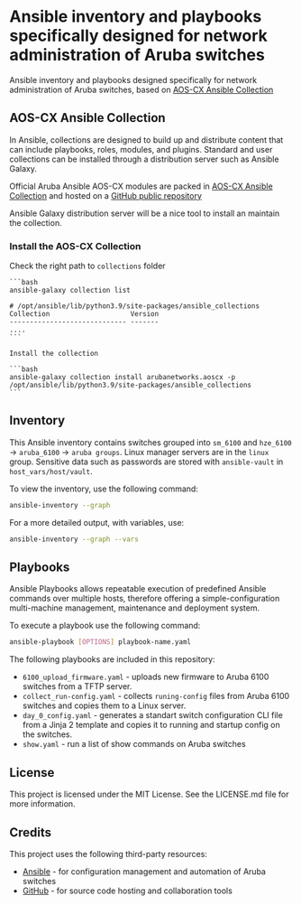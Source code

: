 # Ansible inventory and playbooks specifically designed for network administration of Aruba switches

Ansible inventory and playbooks designed specifically for network administration of Aruba switches, based on [AOS-CX Ansible Collection](https://developer.arubanetworks.com/aruba-aoscx/docs/getting-started-with-ansible-and-aos-cx)

## AOS-CX Ansible Collection

In Ansible, collections are designed to build up and distribute content that can include playbooks, roles, modules, and plugins. Standard and user collections can be installed through a distribution server such as Ansible Galaxy.

Official Aruba Ansible AOS-CX modules are packed in [AOS-CX Ansible Collection](https://developer.arubanetworks.com/aruba-aoscx/docs/using-the-aos-cx-ansible-collection) and hosted on a [GitHub public repository](https://github.com/aruba/aoscx-ansible-collection)

Ansible Galaxy distribution server will be a nice tool to install an maintain the collection.

### Install the AOS-CX Collection

   Check the right path to `collections` folder

    ```bash
    ansible-galaxy collection list

    # /opt/ansible/lib/python3.9/site-packages/ansible_collections
    Collection                    Version
    ----------------------------- -------
    ....
    ```

    Install the collection

    ```bash
    ansible-galaxy collection install arubanetworks.aoscx -p /opt/ansible/lib/python3.9/site-packages/ansible_collections 
    ```


## Inventory

This Ansible inventory contains switches grouped into `sm_6100` and `hze_6100` -> `aruba_6100` -> `aruba groups`. Linux manager servers are in the `linux` group. Sensitive data such as passwords are stored with `ansible-vault` in `host_vars/host/vault`.

To view the inventory, use the following command:

```bash
ansible-inventory --graph
```

For a more detailed output, with variables, use:

```bash
ansible-inventory --graph --vars
```

## Playbooks

Ansible Playbooks allows repeatable execution of predefined Ansible commands over multiple hosts, therefore offering a simple-configuration multi-machine management, maintenance and deployment system.

To execute a playbook use the following command:

```bash
ansible-playbook [OPTIONS] playbook-name.yaml
```

The following playbooks are included in this repository:

- `6100_upload_firmware.yaml` - uploads new firmware to Aruba 6100 switches from a TFTP server.
- `collect_run-config.yaml` - collects `runing-config` files from Aruba 6100 switches and copies them to a Linux server.
- `day_0_config.yaml` - generates a standart switch configuration CLI file from a Jinja 2 template and copies it to running and startup config on the switches.
- `show.yaml` - run a list of show commands on Aruba switches

## License

This project is licensed under the MIT License. See the LICENSE.md file for more information.

## Credits

This project uses the following third-party resources:

- [Ansible](https://www.ansible.com/) - for configuration management and automation of Aruba switches
- [GitHub](https://github.com/) - for source code hosting and collaboration tools
